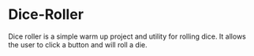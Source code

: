 # Dice-Roller
Dice roller is a simple warm up project and utility for rolling dice. It allows the user to click a button and will roll a die.
